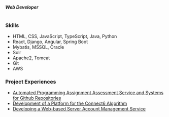 ##### Web Developer
#

### Skills

- HTML, CSS, JavaScript, TypeScript, Java, Python
- React, Django, Angular, Spring Boot
- Mybatis, MSSQL, Oracle
- Solr
- Apache2, Tomcat
- Git
- AWS

### Project Experiences
- [Automated Programming Assignment Assessment Service and Systems for Github Repositories](https://github.com/JihyeO/Turnincode)
- [Development of a Platform for the Connect6 Algorithm](https://github.com/JihyeO/WorldOfConnect6)
- [Developing a Web-based Server Account Management Service](https://github.com/JihyeO/Account-Management)
